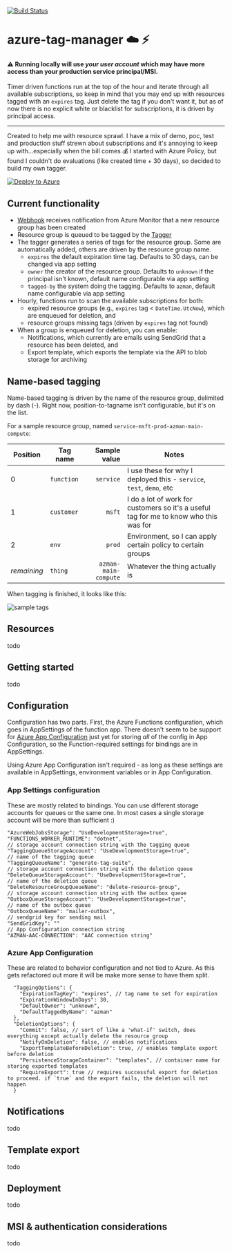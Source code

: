 [![Build Status](https://dev.azure.com/jpda/azman/_apis/build/status/jpda.azure-tag-manager?branchName=master)](https://dev.azure.com/jpda/azman/_build/latest?definitionId=14&branchName=master)

# azure-tag-manager :cloud: :zap:

#### :warning: Running locally will use *your user account* which may have more access than your production service principal/MSI.
Timer driven functions run at the top of the hour and iterate through all available subscriptions, so keep in mind that you may end up with resources tagged with an `expires` tag. Just delete the tag if you don't want it, but as of now there is no explicit white or blacklist for subscriptions, it is driven by principal access.

---

Created to help me with resource sprawl. I have a mix of demo, poc, test and production stuff strewn about subscriptions and it's annoying to keep up with...especially when the bill comes :moneybag: I started with Azure Policy, but found I couldn't do evaluations (like created time + 30 days), so decided to build my own tagger.

[![Deploy to Azure](http://azuredeploy.net/deploybutton.png)](https://portal.azure.com/#create/Microsoft.Template/uri/https%3A%2F%2Fraw.githubusercontent.com%2Fjpda%2Fazure-tag-manager%2Fmaster%2Fdeploy%2Fazuredeploy.json)

## Current functionality
- [Webhook](/jpda/azure-tag-manager/blob/master/Azure.ExpirationHandler.Func/WebhookResourceGroupCreated.cs) receives notification from Azure Monitor that a new resource group has been created
- Resource group is queued to be tagged by the [Tagger](/jpda/azure-tag-manager/blob/master/Azure.ExpirationHandler.Func/GenerateTagSuite.cs)
- The tagger generates a series of tags for the resource group. Some are automatically added, others are driven by the resource group name.
  - `expires` the default expiration time tag. Defaults to 30 days, can be changed via app setting
  - `owner` the creator of the resource group. Defaults to `unknown` if the principal isn't known, default name configurable via app setting
  - `tagged-by` the system doing the tagging. Defaults to `azman`, default name configurable via app setting
- Hourly, functions run to scan the available subscriptions for both:
  - expired resource groups (e.g., `expires` tag < `DateTime.UtcNow`), which are enqueued for deletion, and
  - resource groups missing tags (driven by `expires` tag not found)
- When a group is enqueued for deletion, you can enable:
  - Notifications, which currently are emails using SendGrid that a resource has been deleted, and
  - Export template, which exports the template via the API to blob storage for archiving


## Name-based tagging
Name-based tagging is driven by the name of the resource group, delimited by dash (-). Right now, position-to-tagname isn't configurable, but it's on the list.

For a sample resource group, named `service-msft-prod-azman-main-compute`:

| Position    | Tag name  | Sample value        | Notes
| ------------|---------  | -------------------:| -----
| 0           | `function`| `service`           | I use these for why I deployed this - `service`, `test`, `demo`, etc
| 1           | `customer`| `msft`              | I do a lot of work for customers so it's a useful tag for me to know who this was for
| 2           | `env`     | `prod`              | Environment, so I can apply certain policy to certain groups
| *remaining* | `thing`   | `azman-main-compute`| Whatever the thing actually is

When tagging is finished, it looks like this:

![sample tags](https://github.com/jpda/azure-tag-manager/raw/master/doc/azman-tag-sample.png "sample tags")

## Resources
todo

## Getting started
todo

## Configuration
Configuration has two parts. First, the Azure Functions configuration, which goes in AppSettings of the function app. There doesn't seem to be support for [Azure App Configuration](https://docs.microsoft.com/en-us/azure/azure-app-configuration/) just yet for storing *all* of the config in App Configuration, so the Function-required settings for bindings are in AppSettings.

Using Azure App Configuration isn't required - as long as these settings are available in AppSettings, environment variables or in App Configuration.
### App Settings configuration
These are mostly related to bindings. You can use different storage accounts for queues or the same one. In most cases a single storage account will be more than sufficient :)

```
"AzureWebJobsStorage": "UseDevelopmentStorage=true",
"FUNCTIONS_WORKER_RUNTIME": "dotnet",
// storage account connection string with the tagging queue
"TaggingQueueStorageAccount": "UseDevelopmentStorage=true", 
// name of the tagging queue
"TaggingQueueName": "generate-tag-suite", 
// storage account connection string with the deletion queue
"DeleteQueueStorageAccount": "UseDevelopmentStorage=true", 
// name of the deletion queue
"DeleteResourceGroupQueueName": "delete-resource-group", 
// storage account connection string with the outbox queue
"OutboxQueueStorageAccount": "UseDevelopmentStorage=true", 
// name of the outbox queue
"OutboxQueueName": "mailer-outbox", 
// sendgrid key for sending mail
"SendGridKey": ""
// App Configuration connection string
"AZMAN-AAC-CONNECTION": "AAC connection string"
```

### Azure App Configuration
These are related to behavior configuration and not tied to Azure. As this gets refactored out more it will be make more sense to have them split.

```
  "TaggingOptions": {
    "ExpirationTagKey": "expires", // tag name to set for expiration
    "ExpirationWindowInDays": 30,
    "DefaultOwner": "unknown",
    "DefaultTaggedByName": "azman"
  },
  "DeletionOptions": {
    "Commit": false, // sort of like a 'what-if' switch, does everything except actually delete the resource group
    "NotifyOnDeletion": false, // enables notifications
    "ExportTemplateBeforeDeletion": true, // enables template export before deletion
    "PersistenceStorageContainer": "templates", // container name for storing exported templates
    "RequireExport": true // requires successful export for deletion to proceed. if `true` and the export fails, the deletion will not happen
  }
```

## Notifications
todo

## Template export
todo

## Deployment
todo

## MSI & authentication considerations
todo